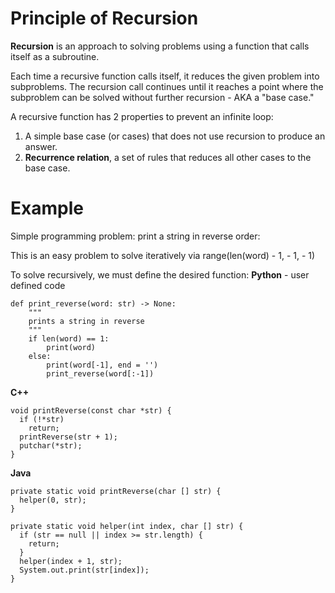 # Principle of Recursion
**Recursion** is an approach to solving problems using a function that calls itself as a subroutine.

Each time a recursive function calls itself, it reduces the given problem into subproblems. The recursion call continues until it reaches a point where the subproblem can be solved without further recursion - AKA a "base case."

A recursive function has 2 properties to prevent an infinite loop:
1. A simple base case (or cases) that does not use recursion to produce an answer.
2. **Recurrence relation**, a set of rules that reduces all other cases to the base case.

# Example
Simple programming problem: print a string in reverse order:

This is an easy problem to solve iteratively via range(len(word) - 1, - 1, - 1)

To solve recursively, we must define the desired function:
**Python** - user defined code
```
def print_reverse(word: str) -> None:
    """ 
    prints a string in reverse
    """
    if len(word) == 1: 
        print(word)
    else:
        print(word[-1], end = '')
        print_reverse(word[:-1])
```
**C++**
```
void printReverse(const char *str) {
  if (!*str)
    return;
  printReverse(str + 1);
  putchar(*str);
}
```
**Java**
```
private static void printReverse(char [] str) {
  helper(0, str);
}

private static void helper(int index, char [] str) {
  if (str == null || index >= str.length) {
    return;
  }
  helper(index + 1, str);
  System.out.print(str[index]);
}
```

